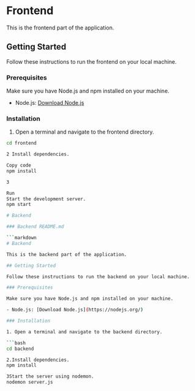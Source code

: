 # Frontend

This is the frontend part of the application.

## Getting Started

Follow these instructions to run the frontend on your local machine.

### Prerequisites

Make sure you have Node.js and npm installed on your machine.

- Node.js: [Download Node.js](https://nodejs.org/)

### Installation

1. Open a terminal and navigate to the frontend directory.

```bash
cd frontend

2 Install dependencies.

Copy code
npm install

3

Run
Start the development server.
npm start

# Backend

### Backend README.md

```markdown
# Backend

This is the backend part of the application.

## Getting Started

Follow these instructions to run the backend on your local machine.

### Prerequisites

Make sure you have Node.js and npm installed on your machine.

- Node.js: [Download Node.js](https://nodejs.org/)

### Installation

1. Open a terminal and navigate to the backend directory.

```bash
cd backend

2.Install dependencies.
npm install

3Start the server using nodemon.
nodemon server.js

